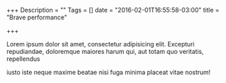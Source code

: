 +++
Description = ""
Tags = []
date = "2016-02-01T16:55:58-03:00"
title = "Brave performance"

+++

Lorem ipsum dolor sit amet, consectetur adipisicing elit. Excepturi repudiandae, doloremque maiores harum qui, aut totam quo veritatis, repellendus

<!--more-->

iusto iste neque maxime beatae nisi fuga minima placeat vitae nostrum!
